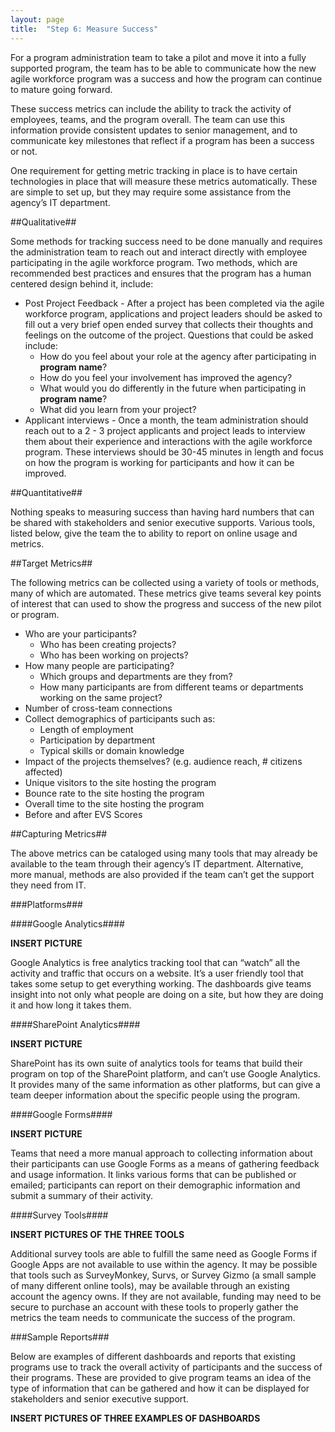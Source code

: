 ```yaml
---
layout: page
title:  "Step 6: Measure Success"
---
```

For a program administration team to take a pilot and move it into a fully supported program, the team has to be able to communicate how the new agile workforce program was a success and how the program can continue to mature going forward.

These success metrics can include the ability to track the activity of employees, teams, and the program overall. The team can use this information provide consistent updates to senior management, and to communicate key milestones that reflect if a program has been a success or not.

One requirement for getting metric tracking in place is to have certain technologies in place that will measure these metrics automatically. These are simple to set up, but they may require some assistance from the agency’s IT department.

##Qualitative##

Some methods for tracking success need to be done manually and requires the administration team to reach out and interact directly with employee participating in the agile workforce program. Two methods, which are recommended best practices and ensures that the program has a human centered design behind it, include:

* Post Project Feedback - After a project has been completed via the agile workforce program, applications and project leaders should be asked to fill out a very brief open ended survey that collects their thoughts and feelings on the outcome of the project. Questions that could be asked include:
    * How do you feel about your role at the agency after participating in **program name**?
    * How do you feel your involvement has improved the agency?
    * What would you do differently in the future when participating in **program name**?
    * What did you learn from your project?  
* Applicant interviews - Once a month, the team administration should reach out to a 2 - 3 project applicants and project leads to interview them about their experience and interactions with the agile workforce program. These interviews should be 30-45 minutes in length and focus on how the program is working for participants and how it can be improved.

##Quantitative##

Nothing speaks to measuring success than having hard numbers that can be shared with stakeholders and senior executive supports. Various tools, listed below, give the team the to ability to report on online usage and metrics.

##Target Metrics##

The following metrics can be collected using a variety of tools or methods, many of which are automated. These metrics give teams several key points of interest that can used to show the progress and success of the new pilot or program.
* Who are your participants?  
    * Who has been creating projects?
    * Who has been working on projects?
* How many people are participating?
    * Which groups and departments are they from?
    * How many participants are from different teams or departments working on the same project?
* Number of cross-team connections
* Collect demographics of participants such as:
    * Length of employment
    * Participation by department
    * Typical skills or domain knowledge
* Impact of the projects themselves?  (e.g. audience reach, # citizens affected)
* Unique visitors to the site hosting the program
* Bounce rate to the site hosting the program
* Overall time to the site hosting the program
* Before and after EVS Scores

##Capturing Metrics##

The above metrics can be cataloged using many tools that may already be available to the team through their agency’s IT department. Alternative, more manual, methods are also provided if the team can’t get the support they need from IT.

###Platforms###

####Google Analytics####

**INSERT PICTURE**

Google Analytics is free analytics tracking tool that can “watch” all the activity and traffic that occurs on a website. It’s a user friendly tool that takes some setup to get everything working. The dashboards give teams insight into not only what people are doing on a site, but how they are doing it and how long it takes them.

####SharePoint Analytics####

**INSERT PICTURE**

SharePoint has its own suite of analytics tools for teams that build their program on top of the SharePoint platform, and can’t use Google Analytics. It provides many of the same information as other platforms, but can give a team deeper information about the specific people using the program.

####Google Forms####

**INSERT PICTURE**

Teams that need a more manual approach to collecting information about their participants can use Google Forms as a means of gathering feedback and usage information. It links various forms that can be published or emailed; participants can report on their demographic information and submit a summary of their activity.

####Survey Tools####

**INSERT PICTURES OF THE THREE TOOLS**

Additional survey tools are able to fulfill the same need as Google Forms if Google Apps are not available to use within the agency. It may be possible that tools such as SurveyMonkey, Survs, or Survey Gizmo (a small sample of many different online tools), may be available through an existing account the agency owns. If they are not available, funding may need to be secure to purchase an account with these tools to properly gather the metrics the team needs to communicate the success of the program.

###Sample Reports###

Below are examples of different dashboards and reports that existing programs use to track the overall activity of participants and the success of their programs. These are provided to give program teams an idea of the type of information that can be gathered and how it can be displayed for stakeholders and senior executive support.

**INSERT PICTURES OF THREE EXAMPLES OF DASHBOARDS**
